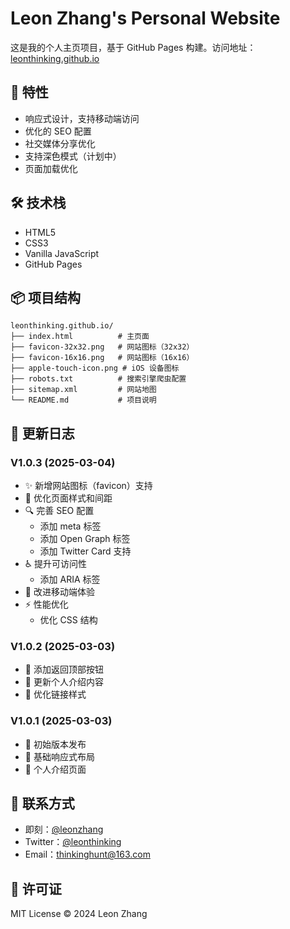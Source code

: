  # Leon Zhang's Personal Website

这是我的个人主页项目，基于 GitHub Pages 构建。访问地址：[leonthinking.github.io](https://leonthinking.github.io)

## 🚀 特性

- 响应式设计，支持移动端访问
- 优化的 SEO 配置
- 社交媒体分享优化
- 支持深色模式（计划中）
- 页面加载优化

## 🛠️ 技术栈

- HTML5
- CSS3
- Vanilla JavaScript
- GitHub Pages

## 📦 项目结构

```
leonthinking.github.io/
├── index.html          # 主页面
├── favicon-32x32.png   # 网站图标（32x32）
├── favicon-16x16.png   # 网站图标（16x16）
├── apple-touch-icon.png # iOS 设备图标
├── robots.txt          # 搜索引擎爬虫配置
├── sitemap.xml         # 网站地图
└── README.md           # 项目说明
```

## 📝 更新日志

### V1.0.3 (2025-03-04)
- ✨ 新增网站图标（favicon）支持
- 🎨 优化页面样式和间距
- 🔍 完善 SEO 配置
  - 添加 meta 标签
  - 添加 Open Graph 标签
  - 添加 Twitter Card 支持
- ♿ 提升可访问性
  - 添加 ARIA 标签
- 📱 改进移动端体验
- ⚡ 性能优化
  - 优化 CSS 结构

### V1.0.2 (2025-03-03)
- 🔧 添加返回顶部按钮
- 📝 更新个人介绍内容
- 🎨 优化链接样式

### V1.0.1 (2025-03-03)
- 🎉 初始版本发布
- 📱 基础响应式布局
- 📝 个人介绍页面

## 📮 联系方式

- 即刻：[@leonzhang](https://jike.city/leonzhang)
- Twitter：[@leonthinking](https://twitter.com/leonthinking)
- Email：thinkinghunt@163.com

## 📄 许可证

MIT License © 2024 Leon Zhang